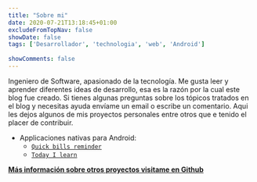 ```yaml
---
title: "Sobre mi"
date: 2020-07-21T13:18:45+01:00
excludeFromTopNav: false
showDate: false
tags: ['Desarrollador', 'technologia', 'web', 'Android']
 
showComments: false
---
```

 
Ingeniero de Software, apasionado de la tecnología. Me gusta leer y aprender diferentes ideas de desarrollo, esa es la razón por la cual este blog fue creado. Si tienes algunas preguntas sobre los tópicos tratados en el blog y necesitas ayuda envíame un email o escribe un comentario. Aqui les dejos algunos de mis proyectos personales entre otros que e tenido el placer de contribuir.
 
- Applicaciones nativas para Android:
   - [`Quick bills reminder`](https://some.com)
   - [`Today I learn`](https://some.com)
 
 
**[Más información sobre otros proyectos visitame en Github](https://github.com/rensodiaz)**
 

